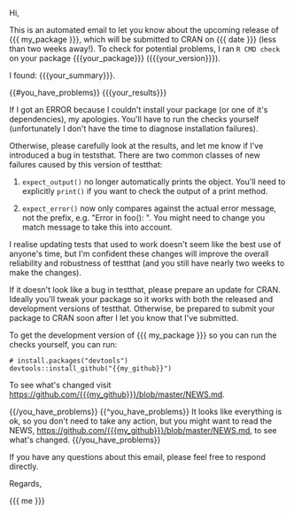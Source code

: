 Hi,

This is an automated email to let you know about the upcoming release of {{{ my_package }}}, which will be submitted to CRAN on {{{ date }}} (less than two weeks away!). To check for potential problems, I ran `R CMD check` on your package {{{your_package}}} ({{{your_version}}}). 

I found: {{{your_summary}}}.

{{#you_have_problems}}
{{{your_results}}}

If I got an ERROR because I couldn't install your package (or one of it's dependencies), my apologies. You'll have to run the checks yourself (unfortunately I don't have the time to diagnose installation failures).

Otherwise, please carefully look at the results, and let me know if I've introduced a bug in teststhat. There are two common classes of new failures caused by this version of testthat:

1. `expect_output()` no longer automatically prints the object. You'll need to 
   explicitly `print()` if you want to check the output of a print method.

2. `expect_error()` now only compares against the actual error message,
   not the prefix, e.g. "Error in foo(): ". You might need to change you
   match message to take this into account.

I realise updating tests that used to work doesn't seem like the best use of anyone's time, but I'm confident these changes will improve the overall reliability and robustness of testthat (and you still have nearly two weeks to make the changes).

If it doesn't look like a bug in testthat, please prepare an update for CRAN. Ideally you'll tweak your package so it works with both the released and development versions of testthat. Otherwise, be prepared to submit your package to CRAN soon after I let you know that I've submitted.

To get the development version of {{{ my_package }}} so you can run the checks yourself, you can run:

    # install.packages("devtools")
    devtools::install_github("{{my_github}}")
    
To see what's changed visit <https://github.com/{{{my_github}}}/blob/master/NEWS.md>.

{{/you_have_problems}}
{{^you_have_problems}}
It looks like everything is ok, so you don't need to take any action, but you might want to read the NEWS, <https://github.com/{{{my_github}}}/blob/master/NEWS.md>, to see what's changed.
{{/you_have_problems}}

If you have any questions about this email, please feel free to respond directly.

Regards,

{{{ me }}}
